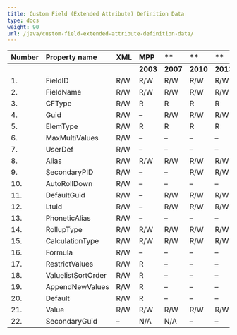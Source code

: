 ```yaml
---
title: Custom Field (Extended Attribute) Definition Data
type: docs
weight: 90
url: /java/custom-field-extended-attribute-definition-data/
---
```


|**Number** |**Property name** |**XML** |**MPP** |** |** |**  |** |** |**Comments** |
| :- | :- | :- | :- | :- | :- | :- | :- | :- | :- |
| | | |**2003** |**2007** |**2010** |**2013** |**2016** |**2019** | |
|1. |FieldID |R/W |R/W |R/W |R/W |R/W | |
|2. |FieldName |R/W |R/W |R/W |R/W |R/W | |
|3. |CFType |R/W |R |R |R |R | |
|4. |Guid |R/W |– |R/W |R/W |R/W | |
|5. |ElemType |R/W |R |R |R |R | |
|6. |MaxMultiValues |R/W |– |– |– |– | |
|7. |UserDef |R/W |– |– |– |– | |
|8. |Alias |R/W |R/W |R/W |R/W |R/W | |
|9. |SecondaryPID |R/W |– |– |R/W |R/W | |
|10. |AutoRollDown |R/W |– |– |– |– | |
|11. |DefaultGuid |R/W |– |R/W |R/W |R/W | |
|12. |Ltuid |R/W |– |R/W |R/W |R/W | |
|13. |PhoneticAlias |R/W |– |– |– |– | |
|14. |RollupType |R/W |R/W|R/W|R/W|R/W| |
|15. |CalculationType |R/W |R/W|R/W|R/W|R/W| |
|16. |Formula |R/W |– |– |– |– | |
|17. |RestrictValues |R/W |R |– |– |– | |
|18. |ValuelistSortOrder |R/W |R |– |– |– | |
|19. |AppendNewValues |R/W |R |– |– |– | |
|20. |Default |R/W |R |– |– |– | |
|21. |Value |R/W |R/W |R/W |R/W |R/W | |
|22. |SecondaryGuid |– |N/A |N/A |– |– | |

